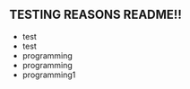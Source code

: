 ## TESTING REASONS README!!

<div>


  
</div>

- test
- test
- programming
- programming
- programming1
